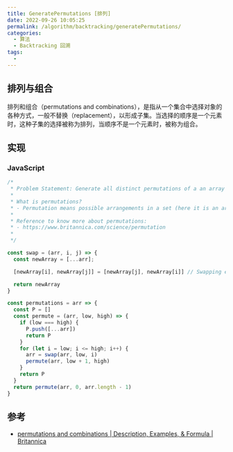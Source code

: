 ```yaml
---
title: GeneratePermutations [排列]
date: 2022-09-26 10:05:25
permalink: /algorithm/backtracking/generatePermutations/
categories:
  - 算法
  - Backtracking 回溯
tags:
  - 
---
```


## 排列与组合

排列和组合（permutations and combinations），是指从一个集合中选择对象的各种方式，一般不替换（replacement），以形成子集。当选择的顺序是一个元素时，这种子集的选择被称为排列，当顺序不是一个元素时，被称为组合。

## 实现

### JavaScript

```js
/*
 * Problem Statement: Generate all distinct permutations of a an array (all permutations should be in sorted order);
 *
 * What is permutations?
 * - Permutation means possible arrangements in a set (here it is an array);
 *
 * Reference to know more about permutations:
 * - https://www.britannica.com/science/permutation
 *
 */

const swap = (arr, i, j) => {
  const newArray = [...arr];

  [newArray[i], newArray[j]] = [newArray[j], newArray[i]] // Swapping elements ES6 way

  return newArray
}

const permutations = arr => {
  const P = []
  const permute = (arr, low, high) => {
    if (low === high) {
      P.push([...arr])
      return P
    }
    for (let i = low; i <= high; i++) {
      arr = swap(arr, low, i)
      permute(arr, low + 1, high)
    }
    return P
  }
  return permute(arr, 0, arr.length - 1)
}
```

## 参考

- [permutations and combinations | Description, Examples, & Formula | Britannica](https://www.britannica.com/science/permutation)
